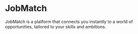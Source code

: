 # JobMatch
 JobMatch is a platform that connects you instantly to a world of opportunities, tailored to your skills and ambitions.
